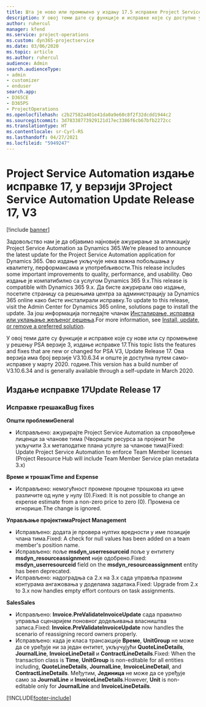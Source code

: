 ```yaml
---
title: Шта је ново или промењено у издању 17.5 исправке Project Service Automation верзије 3
description: У овој теми дате су функције и исправке које су доступне у издању 17 исправке за Project Service Automation верзије 3.
author: ruhercul
manager: kfend
ms.service: project-operations
ms.custom: dyn365-projectservice
ms.date: 03/06/2020
ms.topic: article
ms.author: ruhercul
audience: Admin
search.audienceType:
- admin
- customizer
- enduser
search.app:
- D365CE
- D365PS
- ProjectOperations
ms.openlocfilehash: c2b27582a401e41da0a9e60c8f2f32dcdd1944c2
ms.sourcegitcommit: 3d78338773929121d17ec3386f6cb67bfb2272cc
ms.translationtype: HT
ms.contentlocale: sr-Cyrl-RS
ms.lasthandoff: 04/27/2021
ms.locfileid: "5949247"
---
```

# <a name="project-service-automation-update-release-17-v3"></a><span data-ttu-id="cf6d7-103">Project Service Automation издање исправке 17, у верзији 3</span><span class="sxs-lookup"><span data-stu-id="cf6d7-103">Project Service Automation Update Release 17, V3</span></span>

[!include [banner](../includes/psa-now-project-operations.md)]

<span data-ttu-id="cf6d7-104">Задовољство нам је да објавимо најновије ажурирање за апликацију Project Service Automation за Dynamics 365.</span><span class="sxs-lookup"><span data-stu-id="cf6d7-104">We’re pleased to announce the latest update for the Project Service Automation application for Dynamics 365.</span></span> <span data-ttu-id="cf6d7-105">Ово издање укључује нека важна побољшања у квалитету, перформансама и употребљивости.</span><span class="sxs-lookup"><span data-stu-id="cf6d7-105">This release includes some important improvements to quality, performance, and usability.</span></span>  <span data-ttu-id="cf6d7-106">Ово издање је компатибилно са услугом Dynamics 365 9.x.</span><span class="sxs-lookup"><span data-stu-id="cf6d7-106">This release is compatible with Dynamics 365 9.x.</span></span> <span data-ttu-id="cf6d7-107">Да бисте ажурирали ово издање, посетите страницу са решењима центра за администрацију за Dynamics 365 online како бисте инсталирали исправку.</span><span class="sxs-lookup"><span data-stu-id="cf6d7-107">To update to this release, visit the Admin Center for Dynamics 365 online, solutions page to install the update.</span></span> <span data-ttu-id="cf6d7-108">За још информација погледајте чланак [Инсталирање, исправка или уклањање жељеног решења](/power-platform/admin/install-remove-preferred-solution).</span><span class="sxs-lookup"><span data-stu-id="cf6d7-108">For more information, see [Install, update, or remove a preferred solution](/power-platform/admin/install-remove-preferred-solution).</span></span>

<span data-ttu-id="cf6d7-109">У овој теми дате су функције и исправке које су нове или су промењене у решењу PSA верзије 3, издање исправке 17.</span><span class="sxs-lookup"><span data-stu-id="cf6d7-109">This topic lists the features and fixes that are new or changed for PSA V3, Update Release 17.</span></span> <span data-ttu-id="cf6d7-110">Ова верзија има број верзије V3.10.6.34 и опште је доступна путем само-исправке у марту 2020. године.</span><span class="sxs-lookup"><span data-stu-id="cf6d7-110">This version has a build number of V3.10.6.34 and is generally available through a self-update in March 2020.</span></span>


## <a name="update-release-17"></a><span data-ttu-id="cf6d7-111">Издање исправке 17</span><span class="sxs-lookup"><span data-stu-id="cf6d7-111">Update Release 17</span></span>

### <a name="bug-fixes"></a><span data-ttu-id="cf6d7-112">Исправке грешака</span><span class="sxs-lookup"><span data-stu-id="cf6d7-112">Bug fixes</span></span>

<span data-ttu-id="cf6d7-113">**Општи проблеми**</span><span class="sxs-lookup"><span data-stu-id="cf6d7-113">**General**</span></span>

- <span data-ttu-id="cf6d7-114">Исправљено: ажурирајте Project Service Automation за спровођење лиценци за чланове тима (Чвориште ресурса за пројекат ће укључити 3.x метаподатке плана услуге за чланове тима)</span><span class="sxs-lookup"><span data-stu-id="cf6d7-114">Fixed: Update Project Service Automation to enforce Team Member licenses (Project Resource Hub will include Team Member Service plan metadata 3.x)</span></span>
 
<span data-ttu-id="cf6d7-115">**Време и трошак**</span><span class="sxs-lookup"><span data-stu-id="cf6d7-115">**Time and Expense**</span></span>

- <span data-ttu-id="cf6d7-116">Исправљено: немогућност промене процене трошкова из цене различите од нуле у нулу (0).</span><span class="sxs-lookup"><span data-stu-id="cf6d7-116">Fixed: It is not possible to change an expense estimate from a non-zero price to zero (0).</span></span> <span data-ttu-id="cf6d7-117">Промена се игнорише.</span><span class="sxs-lookup"><span data-stu-id="cf6d7-117">The change is ignored.</span></span>

<span data-ttu-id="cf6d7-118">**Управљање пројектима**</span><span class="sxs-lookup"><span data-stu-id="cf6d7-118">**Project Management**</span></span>

- <span data-ttu-id="cf6d7-119">Исправљено: додата је провера нултих вредности у име позиције члана тима.</span><span class="sxs-lookup"><span data-stu-id="cf6d7-119">Fixed: A check for null values has been added on a team member's position name.</span></span>
- <span data-ttu-id="cf6d7-120">Исправљено: поље **msdyn_userresourceid** поље у ентитету **msdyn_resourceassignment** није одобрено.</span><span class="sxs-lookup"><span data-stu-id="cf6d7-120">Fixed: **msdyn_userresourceid** field on the **msdyn_resourceassignment** entity has been deprecated.</span></span>
- <span data-ttu-id="cf6d7-121">Исправљено: надоградња са 2.x на 3.x сада управља празним контурама ангажовања у доделама задатака.</span><span class="sxs-lookup"><span data-stu-id="cf6d7-121">Fixed: Upgrade from 2.x to 3.x now handles empty effort contours on task assignments.</span></span>

<span data-ttu-id="cf6d7-122">**Sales**</span><span class="sxs-lookup"><span data-stu-id="cf6d7-122">**Sales**</span></span>

- <span data-ttu-id="cf6d7-123">Исправљено: **Invoice.PreValidateInvoiceUpdate** сада правилно управља сценаријем поновног додељивања власништва записа.</span><span class="sxs-lookup"><span data-stu-id="cf6d7-123">Fixed: **Invoice.PreValidateInvoiceUpdate** now handles the scenario of reassigning record owners properly.</span></span>
- <span data-ttu-id="cf6d7-124">Исправљено: када је класа трансакције **Време**, **UnitGroup** не може да се уређује ни за један ентитет, укључујући **QuoteLineDetails**, **JournalLine**, **InvoiceLineDetail** и **ContractLineDetails**.</span><span class="sxs-lookup"><span data-stu-id="cf6d7-124">Fixed: When the transaction class is **Time**, **UnitGroup** is non-editable for all entities including, **QuoteLineDetails**, **JournalLine**, **InvoiceLineDetail**, and **ContractLineDetails**.</span></span> <span data-ttu-id="cf6d7-125">Међутим, **Јединица** не може да се уређује само за **JournalLine** и **InvoiceLineDetails**.</span><span class="sxs-lookup"><span data-stu-id="cf6d7-125">However, **Unit** is non-editable only for **JournalLine** and **InvoiceLineDetails**.</span></span>




[!INCLUDE[footer-include](../includes/footer-banner.md)]
